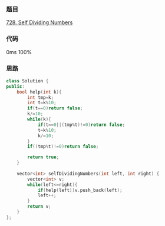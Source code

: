 ### 题目
[728. Self Dividing Numbers](https://leetcode-cn.com/problems/self-dividing-numbers/submissions/)
### 代码
0ms 100%

### 思路
```c++
class Solution {
public:
    bool help(int k){
        int tmp=k;
        int t=k%10;
        if(t==0)return false;
        k/=10;
        while(k){
            if(t==0||(tmp%t)!=0)return false;
            t=k%10;
            k/=10;
        }
        if((tmp%t)!=0)return false;

        return true;
    }
    
    vector<int> selfDividingNumbers(int left, int right) {
        vector<int> v;
        while(left<=right){
            if(help(left))v.push_back(left);
            left++;
        }
        return v;
    }
};
```
